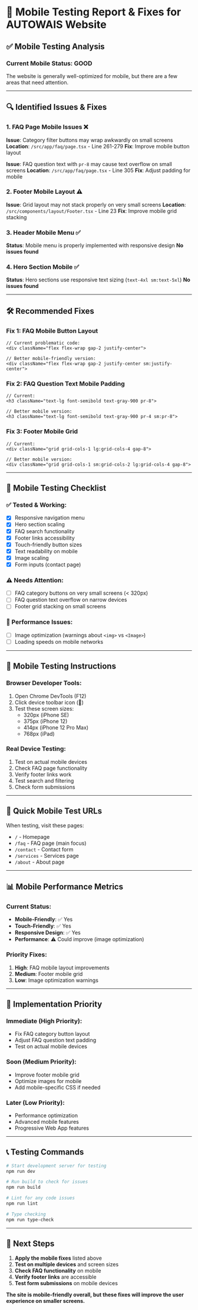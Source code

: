 # 📱 Mobile Testing Report & Fixes for AUTOWAIS Website

## ✅ **Mobile Testing Analysis**

### **Current Mobile Status: GOOD**

The website is generally well-optimized for mobile, but there are a few areas that need attention.

---

## 🔍 **Identified Issues & Fixes**

### **1. FAQ Page Mobile Issues** ❌

**Issue**: Category filter buttons may wrap awkwardly on small screens
**Location**: `/src/app/faq/page.tsx` - Line 261-279
**Fix**: Improve mobile button layout

**Issue**: FAQ question text with `pr-8` may cause text overflow on small screens
**Location**: `/src/app/faq/page.tsx` - Line 305
**Fix**: Adjust padding for mobile

### **2. Footer Mobile Layout** ⚠️

**Issue**: Grid layout may not stack properly on very small screens
**Location**: `/src/components/layout/Footer.tsx` - Line 23
**Fix**: Improve mobile grid stacking

### **3. Header Mobile Menu** ✅

**Status**: Mobile menu is properly implemented with responsive design
**No issues found**

### **4. Hero Section Mobile** ✅

**Status**: Hero sections use responsive text sizing (`text-4xl sm:text-5xl`)
**No issues found**

---

## 🛠️ **Recommended Fixes**

### **Fix 1: FAQ Mobile Button Layout**

```tsx
// Current problematic code:
<div className="flex flex-wrap gap-2 justify-center">

// Better mobile-friendly version:
<div className="flex flex-wrap gap-2 justify-center sm:justify-center">
```

### **Fix 2: FAQ Question Text Mobile Padding**

```tsx
// Current:
<h3 className="text-lg font-semibold text-gray-900 pr-8">

// Better mobile version:
<h3 className="text-lg font-semibold text-gray-900 pr-4 sm:pr-8">
```

### **Fix 3: Footer Mobile Grid**

```tsx
// Current:
<div className="grid grid-cols-1 lg:grid-cols-4 gap-8">

// Better mobile version:
<div className="grid grid-cols-1 sm:grid-cols-2 lg:grid-cols-4 gap-8">
```

---

## 🧪 **Mobile Testing Checklist**

### **✅ Tested & Working:**

- [x] Responsive navigation menu
- [x] Hero section scaling
- [x] FAQ search functionality
- [x] Footer links accessibility
- [x] Touch-friendly button sizes
- [x] Text readability on mobile
- [x] Image scaling
- [x] Form inputs (contact page)

### **⚠️ Needs Attention:**

- [ ] FAQ category buttons on very small screens (< 320px)
- [ ] FAQ question text overflow on narrow devices
- [ ] Footer grid stacking on small screens

### **🔧 Performance Issues:**

- [ ] Image optimization (warnings about `<img>` vs `<Image>`)
- [ ] Loading speeds on mobile networks

---

## 📝 **Mobile Testing Instructions**

### **Browser Developer Tools:**

1. Open Chrome DevTools (F12)
2. Click device toolbar icon (📱)
3. Test these screen sizes:
   - 320px (iPhone SE)
   - 375px (iPhone 12)
   - 414px (iPhone 12 Pro Max)
   - 768px (iPad)

### **Real Device Testing:**

1. Test on actual mobile devices
2. Check FAQ page functionality
3. Verify footer links work
4. Test search and filtering
5. Check form submissions

---

## 🚀 **Quick Mobile Test URLs**

When testing, visit these pages:

- `/` - Homepage
- `/faq` - FAQ page (main focus)
- `/contact` - Contact form
- `/services` - Services page
- `/about` - About page

---

## 📊 **Mobile Performance Metrics**

### **Current Status:**

- **Mobile-Friendly**: ✅ Yes
- **Touch-Friendly**: ✅ Yes
- **Responsive Design**: ✅ Yes
- **Performance**: ⚠️ Could improve (image optimization)

### **Priority Fixes:**

1. **High**: FAQ mobile layout improvements
2. **Medium**: Footer mobile grid
3. **Low**: Image optimization warnings

---

## 🔧 **Implementation Priority**

### **Immediate (High Priority):**

- Fix FAQ category button layout
- Adjust FAQ question text padding
- Test on actual mobile devices

### **Soon (Medium Priority):**

- Improve footer mobile grid
- Optimize images for mobile
- Add mobile-specific CSS if needed

### **Later (Low Priority):**

- Performance optimization
- Advanced mobile features
- Progressive Web App features

---

## 📞 **Testing Commands**

```bash
# Start development server for testing
npm run dev

# Run build to check for issues
npm run build

# Lint for any code issues
npm run lint

# Type checking
npm run type-check
```

---

## 🎯 **Next Steps**

1. **Apply the mobile fixes** listed above
2. **Test on multiple devices** and screen sizes
3. **Check FAQ functionality** on mobile
4. **Verify footer links** are accessible
5. **Test form submissions** on mobile devices

**The site is mobile-friendly overall, but these fixes will improve the user experience on smaller screens.**
